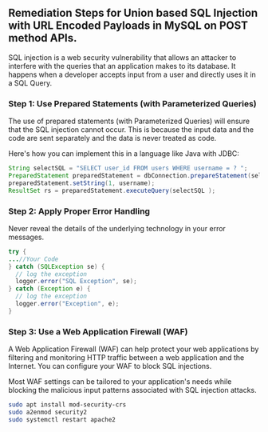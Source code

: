 

## Remediation Steps for Union based SQL Injection with URL Encoded Payloads in MySQL on POST method APIs.
SQL injection is a web security vulnerability that allows an attacker to interfere with the queries that an application makes to its database. It happens when a developer accepts input from a user and directly uses it in a SQL Query. 

### Step 1: Use Prepared Statements (with Parameterized Queries)
The use of prepared statements (with Parameterized Queries) will ensure that the SQL injection cannot occur. This is because the input data and the code are sent separately and the data is never treated as code.

Here's how you can implement this in a language like Java with JDBC:

```java
String selectSQL = "SELECT user_id FROM users WHERE username = ? ";
PreparedStatement preparedStatement = dbConnection.prepareStatement(selectSQL);
preparedStatement.setString(1, username);
ResultSet rs = preparedStatement.executeQuery(selectSQL );
```

### Step 2: Apply Proper Error Handling
Never reveal the details of the underlying technology in your error messages.

```java
try {
...//Your Code
} catch (SQLException se) {
  // log the exception
  logger.error("SQL Exception", se);
} catch (Exception e) {
  // log the exception
  logger.error("Exception", e);
}
```


### Step 3: Use a Web Application Firewall (WAF)
A Web Application Firewall (WAF) can help protect your web applications by filtering and monitoring HTTP traffic between a web application and the Internet. You can configure your WAF to block SQL injections. 

Most WAF settings can be tailored to your application's needs while blocking the malicious input patterns associated with SQL injection attacks.

```bash
sudo apt install mod-security-crs
sudo a2enmod security2
sudo systemctl restart apache2
```